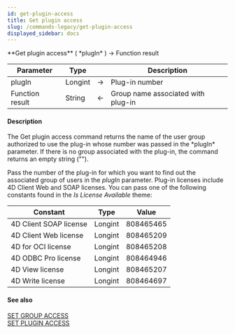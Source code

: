 ```yaml
---
id: get-plugin-access
title: Get plugin access
slug: /commands-legacy/get-plugin-access
displayed_sidebar: docs
---
```


<!--REF #_command_.Get plugin access.Syntax-->**Get plugin access** ( *plugIn* ) -> Function result<!-- END REF-->
<!--REF #_command_.Get plugin access.Params-->
| Parameter | Type |  | Description |
| --- | --- | --- | --- |
| plugIn | Longint | &rarr; | Plug-in number |
| Function result | String | &larr; | Group name associated with plug-in |

<!-- END REF-->

#### Description 

<!--REF #_command_.Get plugin access.Summary-->The Get plugin access command returns the name of the user group authorized to use the plug-in whose number was passed in the *plugIn* parameter.<!-- END REF--> If there is no group associated with the plug-in, the command returns an empty string (""). 

Pass the number of the plug-in for which you want to find out the associated group of users in the *plugIn* parameter. Plug-in licenses include 4D Client Web and SOAP licenses. You can pass one of the following constants found in the *Is License Available* theme:

| Constant               | Type    | Value     |
| ---------------------- | ------- | --------- |
| 4D Client SOAP license | Longint | 808465465 |
| 4D Client Web license  | Longint | 808465209 |
| 4D for OCI license     | Longint | 808465208 |
| 4D ODBC Pro license    | Longint | 808464946 |
| 4D View license        | Longint | 808465207 |
| 4D Write license       | Longint | 808464697 |

#### See also 

[SET GROUP ACCESS](set-group-access.md)  
[SET PLUGIN ACCESS](set-plugin-access.md)  